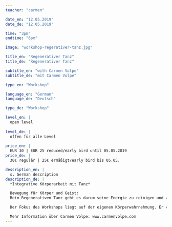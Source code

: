 ```yaml
---
teacher: "carmen"

date_en: "12.05.2019"
date_de: "12.05.2019"

time: "3pm"
endtime: "6pm"

image: "workshop-regerativer-tanz.jpg"

title_en: "Regenerativer Tanz"
title_de: "Regenerativer Tanz"

subtitle_en: "with Carmen Volpe"
subtitle_de: "mit Carmen Volpe"

type_en: "Workshop"

language_en: "German"
language_de: "Deutsch"

type_de: "Workshop"

level_en: |
  open level  
  
level_de: |
  offen für alle Level  
  
price_en: |
  EUR 30 | EUR 25 reduced/early bird until 05.05.2019
price_de: |
  30€ regulär | 25€ ermäßigt/early bird bis 05.05.

description_en: |
  s. German description 
description_de: |
  *Integrative Körperarbeit mit Tanz* 

  Bewegung für Körper und Geist:  
  Beim Regenerativen Tanz geht es darum seine Energie zu reinigen und zu regenerieren. Er inspiriert zur Erforschung der eigenen Psyche und des Körpers. Frei von Bewertung und Stress bietet er eine wunderbare Möglichkeit für Selbsterfahrungsprozesse und der Identifikation von körperlichen Blockaden. Dabei werden wir mit verschiedenen Methoden der Tanztherapie, des zeitgenössischen Tanzes und anderer Kreativ-Techniken uns selbst entdecken und einen Raum der Geborgenheit schaffen, frei von Ängsten und Blockaden, die uns daran hindern uns auszudrücken und unsere Grenzen zu erweitern.  

  Der Fokus des Workshops liegt auf der eigenen Körperwahrnehmung. Er vertieft diesen Aspekt des Regenerativen Tanzes. Dafür sind Grundkenntisse der Anatomie die nützlichsten Instrumente ein besseres Bewusstsein für den eigenen Körper zu entwickeln und diesen besser zu verstehen. Weshalb wir uns auch ein wenig mit der Anatomie beschäftigen werden. Mit einfachen und praktischen Übungen, welche wir in unseren Alltag integrieren können, wollen wir einen Schritt auf dem Weg zur Selbstbehandlung finden.  

  Mehr Information über Carmen Volpe: www.carmenvolpe.com
---
```




